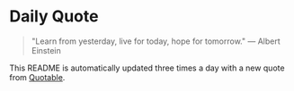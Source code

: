 # Daily Quote

> "Learn from yesterday, live for today, hope for tomorrow."
> — Albert Einstein

This README is automatically updated three times a day with a new quote from [Quotable](https://github.com/lukePeavey/quotable).
